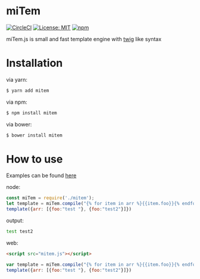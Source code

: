 # miTem

[![CircleCI](https://circleci.com/gh/ygorko/miTem.svg?style=svg)](https://circleci.com/gh/ygorko/miTem)
[![License: MIT](https://img.shields.io/badge/License-MIT-green.svg)](https://opensource.org/licenses/MIT)
[![npm](https://img.shields.io/npm/v/mitem.svg)](https://www.npmjs.org/package/mitem)

miTem.js is small and fast template engine with [twig](https://twig.symfony.com/) like syntax

# Installation
via yarn:
```bash
$ yarn add mitem
```
via npm:
```bash
$ npm install mitem
```
via bower:
```bash
$ bower install mitem
```

# How to use

Examples can be found [here](https://ygorko.github.io/mitem/)

node:
```javascript 1.7
const miTem = require('./mitem');
let template = miTem.compile("{% for item in arr %}{{item.foo}}{% endfor %}");
template({arr: [{foo:"test "}, {foo:"test2"}]})
```
output:
```bash
test test2
```

web:
```html
<script src="mitem.js"></script>
```
```javascript
var template = miTem.compile("{% for item in arr %}{{item.foo}}{% endfor %}");
template({arr: [{foo:"test "}, {foo:"test2"}]})
```
